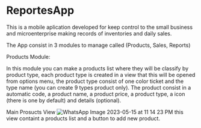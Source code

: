 # ReportesApp

This is a mobile aplication developed for keep control to the small business and microenterprise making records of inventories and daily sales. 

The App consist in 3 modules to manage called (Products, Sales, Reports)

Products Module:

In this module you can make a products list where they will be classify by product type, each product type is created in a view that this will be opened from options menu, the product type consist of one color ticket and the type name (you can create 9 types product only).
The product consist in a automatic code, a product name, a product price, a product type, a icon (there is one by default) and details (optional). 

Main Prosucts View
![WhatsApp Image 2023-05-15 at 11 14 23 PM](https://github.com/FelipeMz-dev/ReportesApp/assets/75095139/3ee60973-edaf-41bb-aa6d-2bd0262b63d7)
this view containt a products list and a button to add new product.
